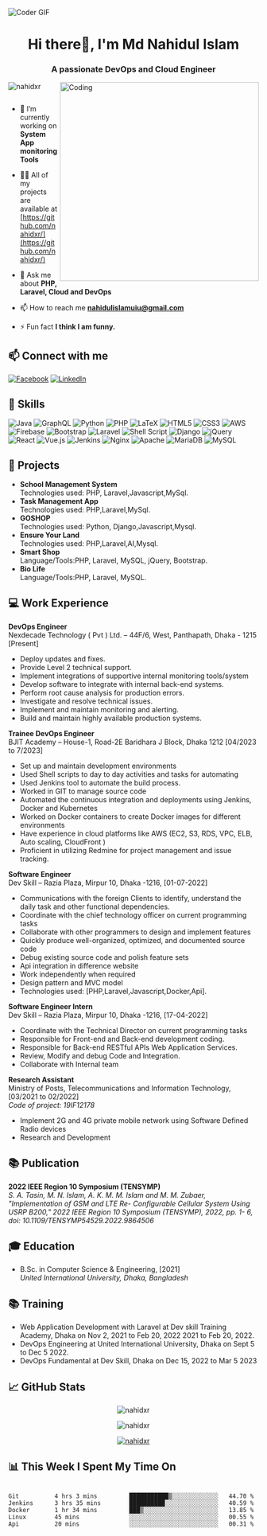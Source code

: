 <img alt="Coder GIF" src="https://drive.google.com/uc?export=view&id=1V_-Zbb-3IU3eZh38bT8EsDjaCit3eWaQ" style="max-width: 100%;" data-target="animated-image.originalImage"><br/>


<h1 align="center">Hi there👋, I'm Md Nahidul Islam</h1>
<h3 align="center">A passionate DevOps and Cloud Engineer</h3>
<img align="right" alt="Coding" width="400" src="https://cdn.dribbble.com/users/1162077/screenshots/3848914/programmer.gif">

<p align="left"> <img src="https://komarev.com/ghpvc/?username=nahidxr&label=Profile%20views&color=0e75b6&style=flat" alt="nahidxr" /> </p>

<p align="left"> <a href="https://twitter.com/" target="blank"><img src="https://img.shields.io/twitter/follow/?logo=twitter&style=for-the-badge" alt="" /></a> </p>

- 🔭 I’m currently working on **System App monitoring Tools**

- 👨‍💻 All of my projects are available at [https://github.com/nahidxr/](https://github.com/nahidxr/)

- 💬 Ask me about **PHP, Laravel, Cloud and DevOps**

- 📫 How to reach me **nahidulislamuiu@gmail.com**

- ⚡ Fun fact **I think I am funny.**



## 📫 Connect with me
[![Facebook](https://img.shields.io/badge/Facebook-%231877F2.svg?logo=Facebook&logoColor=white)](https://facebook.com/nahidul.islam.1004) [![LinkedIn](https://img.shields.io/badge/LinkedIn-%230077B5.svg?logo=linkedin&logoColor=white)](https://linkedin.com/in/md-nahidul-islam-940b531ba) 



## 🚀 Skills
![Java](https://img.shields.io/badge/java-%23ED8B00.svg?style=for-the-badge&logo=java&logoColor=white) ![GraphQL](https://img.shields.io/badge/-GraphQL-E10098?style=for-the-badge&logo=graphql&logoColor=white) ![Python](https://img.shields.io/badge/python-3670A0?style=for-the-badge&logo=python&logoColor=ffdd54) ![PHP](https://img.shields.io/badge/php-%23777BB4.svg?style=for-the-badge&logo=php&logoColor=white) ![LaTeX](https://img.shields.io/badge/latex-%23008080.svg?style=for-the-badge&logo=latex&logoColor=white) ![HTML5](https://img.shields.io/badge/html5-%23E34F26.svg?style=for-the-badge&logo=html5&logoColor=white) ![CSS3](https://img.shields.io/badge/css3-%231572B6.svg?style=for-the-badge&logo=css3&logoColor=white) ![AWS](https://img.shields.io/badge/AWS-%23FF9900.svg?style=for-the-badge&logo=amazon-aws&logoColor=white) ![Firebase](https://img.shields.io/badge/firebase-%23039BE5.svg?style=for-the-badge&logo=firebase) ![Bootstrap](https://img.shields.io/badge/bootstrap-%23563D7C.svg?style=for-the-badge&logo=bootstrap&logoColor=white) ![Laravel](https://img.shields.io/badge/laravel-%23FF2D20.svg?style=for-the-badge&logo=laravel&logoColor=white) ![Shell Script](https://img.shields.io/badge/shell_script-%23121011.svg?style=for-the-badge&logo=gnu-bash&logoColor=white) ![Django](https://img.shields.io/badge/django-%23092E20.svg?style=for-the-badge&logo=django&logoColor=white) ![jQuery](https://img.shields.io/badge/jquery-%230769AD.svg?style=for-the-badge&logo=jquery&logoColor=white) ![React](https://img.shields.io/badge/react-%2320232a.svg?style=for-the-badge&logo=react&logoColor=%2361DAFB) ![Vue.js](https://img.shields.io/badge/vuejs-%2335495e.svg?style=for-the-badge&logo=vuedotjs&logoColor=%234FC08D) ![Jenkins](https://img.shields.io/badge/jenkins-%232C5263.svg?style=for-the-badge&logo=jenkins&logoColor=white) ![Nginx](https://img.shields.io/badge/nginx-%23009639.svg?style=for-the-badge&logo=nginx&logoColor=white) ![Apache](https://img.shields.io/badge/apache-%23D42029.svg?style=for-the-badge&logo=apache&logoColor=white) ![MariaDB](https://img.shields.io/badge/MariaDB-003545?style=for-the-badge&logo=mariadb&logoColor=white) ![MySQL](https://img.shields.io/badge/mysql-%2300f.svg?style=for-the-badge&logo=mysql&logoColor=white)


## 🌟 Projects

- **School Management System**<br/>
Technologies used: PHP, Laravel,Javascript,MySql.<br/>
- **Task Management App**<br/>
Technologies used: PHP,Laravel,MySql.<br/>
- **GOSHOP**<br/>
Technologies used: Python, Django,Javascript,Mysql.<br/>
- **Ensure Your Land**<br/>
Technologies used: PHP,Laravel,AI,Mysql.<br/>
- **Smart Shop**<br/>
Language/Tools:PHP, Laravel, MySQL, jQuery, Bootstrap.<br/>
- **Bio Life**<br/>
Language/Tools:PHP, Laravel, MySQL.



## 💻 Work Experience
**DevOps Engineer**<br/>
 Nexdecade Technology ( Pvt ) Ltd. – 44F/6, West, Panthapath, Dhaka - 1215 [Present]<br/>
  - Deploy updates and fixes.
  - Provide Level 2 technical support.
  - Implement integrations of supportive internal monitoring tools/system
  - Develop software to integrate with internal back-end systems.
  - Perform root cause analysis for production errors.
  - Investigate and resolve technical issues.
  - Implement and maintain monitoring and alerting.
  - Build and maintain highly available production systems.
    
**Trainee DevOps Engineer**<br/>
BJIT Academy – House-1, Road-2E Baridhara J Block, Dhaka 1212 [04/2023 to 7/2023]<br/>
 - Set up and maintain development environments
 - Used Shell scripts to day to day activities and tasks for automating
 - Used Jenkins tool to automate the build process.
 - Worked in GIT to manage source code
 - Automated the continuous integration and deployments using Jenkins, Docker and Kubernetes
 - Worked on Docker containers to create Docker images for different environments
 - Have experience in cloud platforms like AWS (EC2, S3, RDS, VPC, ELB, Auto scaling, CloudFront )
 - Proficient in utilizing Redmine for project management and issue tracking.
   
**Software Engineer**<br/>
 Dev Skill – Razia Plaza, Mirpur 10, Dhaka -1216, [01-07-2022]<br />
 - Communications with the foreign Clients to identify, understand the daily task and other functional dependencies.<br />
 - Coordinate with the chief technology officer on current programming tasks<br />
 - Collaborate with other programmers to design and implement features<br />
 - Quickly produce well-organized, optimized, and documented source code<br />
 - Debug existing source code and polish feature sets<br />
 - Api integration in difference website<br />
 - Work independently when required<br />
 - Design pattern and MVC model <br>
 - Technologies used: [PHP,Laravel,Javascript,Docker,Api].<br />
 
 **Software Engineer Intern**<br/>
 Dev Skill – Razia Plaza, Mirpur 10, Dhaka -1216,  [17-04-2022]<br />
 - Coordinate with the Technical Director on current programming tasks<br />
 - Responsible for Front-end and Back-end development coding.<br />
 - Responsible for Back-end RESTful APIs Web Application Services.<br />
 - Review, Modify and debug Code and Integration.<br />
 - Collaborate with Internal team<br />
 
**Research Assistant**<br/>
Ministry of Posts, Telecommunications and Information Technology, [03/2021 to 02/2022]<br/>
_Code of project: 19IF12178_<br/>
 - Implement 2G and 4G private mobile network using Software Defined Radio devices
 - Research and Development

## 📚 Publication
**2022 IEEE Region 10 Symposium (TENSYMP)**<br/>
_S. A. Tasin, M. N. Islam, A. K. M. M. Islam and M. M. Zubaer, "Implementation of GSM and LTE Re-
Configurable Cellular System Using USRP B200," 2022 IEEE Region 10 Symposium (TENSYMP), 2022, pp. 1-
6, doi: 10.1109/TENSYMP54529.2022.9864506_


## 🎓 Education
- B.Sc. in Computer Science & Engineering, [2021]<br/>
  _United International University, Dhaka, Bangladesh_<br/>

## 📚 Training
- Web Application Development with Laravel at Dev skill Training Academy, Dhaka on Nov 2, 2021 to Feb 20, 2022
2021 to Feb 20, 2022.
- DevOps Engineering at United International University, Dhaka on Sept 5 to Dec 5 2022.
- DevOps Fundamental at Dev Skill, Dhaka on Dec 15, 2022 to Mar 5 2023


## 📈 GitHub Stats
<div align="center">
<p><img align="center" src="https://github-readme-stats.vercel.app/api?username=nahidxr&show_icons=true&locale=en" alt="nahidxr" /></p>
<p><img align="center" src="https://github-readme-streak-stats.herokuapp.com/?user=nahidxr&" alt="nahidxr" /></p>
<p align="center"> <a href="https://github.com/ryo-ma/github-profile-trophy"><img src="https://github-profile-trophy.vercel.app/?username=nahidxr&column=7" alt="nahidxr" /></a> </p>
</div>

## <g-emoji class="g-emoji" alias="bar_chart" fallback-src="https://github.githubassets.com/images/icons/emoji/unicode/1f4ca.png">📊</g-emoji> This Week I Spent My Time On
<pre class="notranslate" style="position: relative;" lang="text">
<code>
Git          4 hrs 3 mins         ███████████▒░░░░░░░░░░░░░   44.70 % 
Jenkins      3 hrs 35 mins        ██████████░░░░░░░░░░░░░░░   40.59 % 
Docker       1 hr 34 mins         ███▒░░░░░░░░░░░░░░░░░░░░░   13.85 % 
Linux        45 mins              ░░░░░░░░░░░░░░░░░░░░░░░░░   00.55 % 
Api          20 mins              ░░░░░░░░░░░░░░░░░░░░░░░░░   00.31 % 
</code>
<div class="open_grepper_editor" title="Edit &amp; Save To Grepper"></div></pre>

